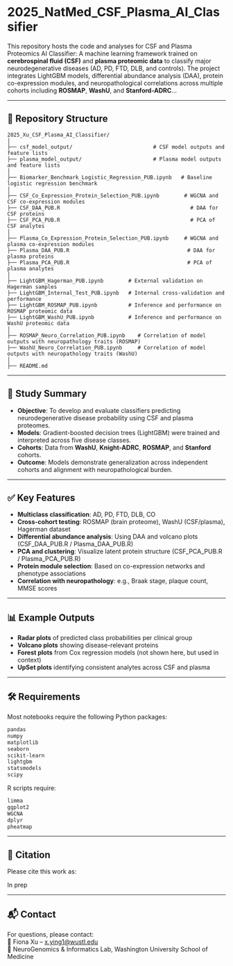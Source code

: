 # 2025_NatMed_CSF_Plasma_AI_Classifier

This repository hosts the code and analyses for CSF and Plasma Proteomics AI Classifier: A machine learning framework trained on **cerebrospinal fluid (CSF)** and **plasma proteomic data** to classify major neurodegenerative diseases (AD, PD, FTD, DLB, and controls). The project integrates LightGBM models, differential abundance analysis (DAA), protein co-expression modules, and neuropathological correlations across multiple cohorts including **ROSMAP**, **WashU**, and **Stanford-ADRC**...

---

## 📂 Repository Structure

```
2025_Xu_CSF_Plasma_AI_Classifier/
│
├── csf_model_output/                          # CSF model outputs and feature lists
├── plasma_model_output/                       # Plasma model outputs and feature lists
│
├── Biomarker_Benchmark_Logistic_Regression_PUB.ipynb   # Baseline logistic regression benchmark
│
├── CSF_Co_Expression_Protein_Selection_PUB.ipynb        # WGCNA and CSF co-expression modules
├── CSF_DAA_PUB.R                                          # DAA for CSF proteins
├── CSF_PCA_PUB.R                                          # PCA of CSF analytes
│
├── Plasma_Co_Expression_Protein_Selection_PUB.ipynb     # WGCNA and plasma co-expression modules
├── Plasma_DAA_PUB.R                                      # DAA for plasma proteins
├── Plasma_PCA_PUB.R                                      # PCA of plasma analytes
│
├── LightGBM_Hagerman_PUB.ipynb        # External validation on Hagerman samples
├── LightGBM_Internal_Test_PUB.ipynb   # Internal cross-validation and performance
├── LightGBM_ROSMAP_PUB.ipynb          # Inference and performance on ROSMAP proteomic data
├── LightGBM_WashU_PUB.ipynb           # Inference and performance on WashU proteomic data
│
├── ROSMAP_Neuro_Correlation_PUB.ipynb    # Correlation of model outputs with neuropathology traits (ROSMAP)
├── WashU_Neuro_Correlation_PUB.ipynb     # Correlation of model outputs with neuropathology traits (WashU)
│
├── README.md
```

---

## 🧠 Study Summary

- **Objective**: To develop and evaluate classifiers predicting neurodegenerative disease probability using CSF and plasma proteomes.
- **Models**: Gradient-boosted decision trees (LightGBM) were trained and interpreted across five disease classes.
- **Cohorts**: Data from **WashU**, **Knight-ADRC**, **ROSMAP**, and **Stanford** cohorts.
- **Outcome**: Models demonstrate generalization across independent cohorts and alignment with neuropathological burden.

---

## ✅ Key Features

- **Multiclass classification**: AD, PD, FTD, DLB, CO
- **Cross-cohort testing**: ROSMAP (brain proteome), WashU (CSF/plasma), Hagerman dataset
- **Differential abundance analysis**: Using DAA and volcano plots (CSF_DAA_PUB.R / Plasma_DAA_PUB.R)
- **PCA and clustering**: Visualize latent protein structure (CSF_PCA_PUB.R / Plasma_PCA_PUB.R)
- **Protein module selection**: Based on co-expression networks and phenotype associations
- **Correlation with neuropathology**: e.g., Braak stage, plaque count, MMSE scores

---

## 📊 Example Outputs

- **Radar plots** of predicted class probabilities per clinical group
- **Volcano plots** showing disease-relevant proteins
- **Forest plots** from Cox regression models (not shown here, but used in context)
- **UpSet plots** identifying consistent analytes across CSF and plasma

---

## 🛠 Requirements

Most notebooks require the following Python packages:

```bash
pandas
numpy
matplotlib
seaborn
scikit-learn
lightgbm
statsmodels
scipy
```

R scripts require:

```R
limma
ggplot2
WGCNA
dplyr
pheatmap
```

---

## 📌 Citation

Please cite this work as:

In prep

---

## 📬 Contact

For questions, please contact:  
📧 Fiona Xu – x.ying1@wustl.edu  
🧬 NeuroGenomics & Informatics Lab, Washington University School of Medicine
